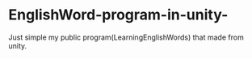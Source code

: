 # EnglishWord-program-in-unity-
Just simple my public program(LearningEnglishWords) that made from unity.
